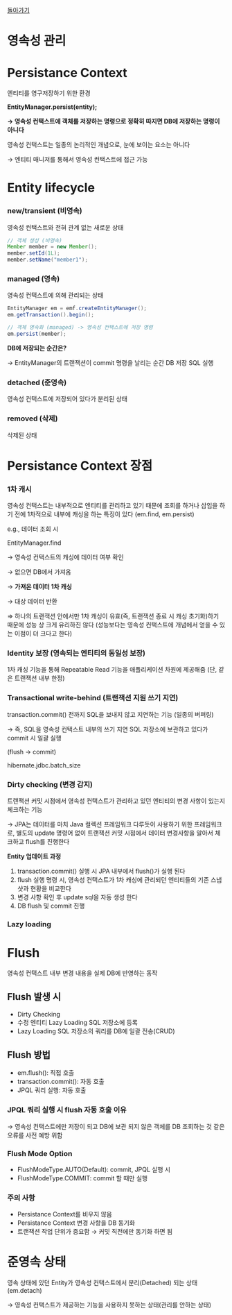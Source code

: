 [돌아가기](https://github.com/LEEJ0NGWAN/JPA-Basic)

# 영속성 관리

# Persistance Context

엔티티를 영구저장하기 위한 환경

**EntityManager.persist(entity);**

**→ 영속성 컨택스트에 객체를 저장하는 명령으로 정확히 따지면 DB에 저장하는 명령이 아니다**

영속성 컨택스트는 일종의 논리적인 개념으로, 눈에 보이는 요소는 아니다

→ 엔티티 매니저를 통해서 영속성 컨택스트에 접근 가능

# Entity lifecycle

### new/transient (비영속)

영속성 컨택스트와 전혀 관계 없는 새로운 상태

```java
// 객체 생성 (비영속)
Member member = new Member();
member.setId(1L);
member.setName("member1");
```

### managed (영속)

영속성 컨택스트에 의해 관리되는 상태

```java
EntityManager em = emf.createEntityManager();
em.getTransaction().begin();

// 객체 영속화 (managed) -> 영속성 컨택스트에 저장 명령
em.persist(member);
```

**DB에 저장되는 순간은?**

→ EntityManager의 트랜잭션이 commit 명령을 날리는 순간 DB 저장 SQL 실행

### detached (준영속)

영속성 컨택스트에 저장되어 있다가 분리된 상태

### removed (삭제)

삭제된 상태

# Persistance Context 장점

### 1차 캐시

영속성 컨택스트는 내부적으로 엔티티를 관리하고 있기 때문에 조회를 하거나 삽입을 하기 전에 1차적으로 내부에 캐싱을 하는 특징이 있다 (em.find, em.persist)

e.g., 데이터 조회 시

EntityManager.find

→ 영속성 컨택스트의 캐싱에 데이터 여부 확인 

→ 없으면 DB에서 가져옴 

→ **가져온 데이터 1차 캐싱** 

→ 대상 데이터 반환

⇒ 하나의 트랜잭션 안에서만 1차 캐싱이 유효(즉, 트랜잭션 종료 시 캐싱 초기화)하기 때문에 성능 상 크게 유리하진 않다 (성능보다는 영속성 컨택스트에 개념에서 얻을 수 있는 이점이 더 크다고 한다)

### Identity 보장 (영속되는 엔티티의 동일성 보장)

1차 캐싱 기능을 통해 Repeatable Read 기능을 애플리케이션 차원에 제공해줌 (단, 같은 트랜잭션 내부 한정)

### Transactional write-behind (트랜잭션 지원 쓰기 지연)

transaction.commit() 전까지 SQL을 보내지 않고 지연하는 기능 (일종의 버퍼링)

→ 즉, SQL을 영속성 컨택스트 내부의 쓰기 지연 SQL 저장소에 보관하고 있다가 commit 시 일괄 실행

(flush → commit)

hibernate.jdbc.batch_size

### Dirty checking (변경 감지)

트랜잭션 커밋 시점에서 영속성 컨택스트가 관리하고 있던 엔티티의 변경 사항이 있는지 체크하는 기능

→ JPA는 데이터를 마치 Java 컬렉션 프레임워크 다루듯이 사용하기 위한 프레임워크로, 별도의 update 명령어 없이 트랜잭션 커밋 시점에서 데이터 변경사항을 알아서 체크하고 flush를 진행한다

**Entity 업데이트 과정**

1. transaction.commit() 실행 시 JPA 내부에서 flush()가 실행 된다
2. flush 실행 명령 시, 영속성 컨택스트가 1차 캐싱에 관리되던 엔티티들의 기존 스냅샷과 현황을 비교한다
3. 변경 사항 확인 후 update sql을 자동 생성 한다
4. DB flush 및 commit 진행

### Lazy loading

# Flush

영속성 컨택스트 내부 변경 내용을 실제 DB에 반영하는 동작

## Flush 발생 시

- Dirty Checking
- 수정 엔티티 Lazy Loading SQL  저장소에 등록
- Lazy Loading SQL 저장소의 쿼리를 DB에 일괄 전송(CRUD)

## Flush 방법

- em.flush(): 직접 호출
- transaction.commit(): 자동 호출
- JPQL 쿼리 실행: 자동 호출

### JPQL 쿼리 실행 시 flush 자동 호출 이유

→ 영속성 컨택스트에만 저장이 되고 DB에 보관 되지 않은 객체를 DB 조회하는 것 같은 오류를 사전 예방 위함

### Flush Mode Option

- FlushModeType.AUTO(Default): commit, JPQL 실행 시
- FlushModeType.COMMIT: commit 할 때만 실행

### 주의 사항

- Persistance Context를 비우지 않음
- Persistance Context 변경 사항을 DB 동기화
- 트랜잭션 작업 단위가 중요함 → 커밋 직전에만 동기화 하면 됨

# 준영속 상태

영속 상태에 있던 Entity가 영속성 컨택스트에서 분리(Detached) 되는 상태 (em.detach)

→ 영속성 컨택스트가 제공하는 기능을 사용하지 못하는 상태(관리를 안하는 상태)

